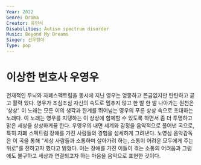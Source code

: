 ```yaml
---
Year: 2022
Genre: Drama
Creator: 유인식
Disabilities: Autism spectrum disorder
Music: Beyond My Dreams
Singer: 선우정아
Type: pop
---
```


 # 이상한 변호사 우영우

 천재적인 두뇌와 자폐스펙트럼을 동시에 지닌 영우는 엉뚱하고 뜬금없지만 탄탄하고 곧고 활력 있다. 영우가 조심조심 자신의 속도로 멈추지 않고 한 발 한 발 나아가는 원천은 ‘상상’. 이 노래는 모든 이의 생각과 한계를 뛰어넘는 영우의 푸른 상상 속으로 초대하는 노래다. 이 노래는 영우를 지탱하는 이 상상에 함께할 수 있도록 하면서 좀 더 투명하고 맑은 세상을 상상하게끔 한다.
 우영우의 내면 세계와 감정을 음악적으로 풀어낸 곡으로, 특히 자폐 스펙트럼 장애를 가진 사람들의 경험을 섬세하게 그려낸다. 노영심 음악감독은 이 곡을 통해 "세상 사람들과 소통하며 살아가려 하는, 소통이 어려운 모두에게 주는 위로"를 전하고자 했다고 밝혔다. 이는 장애를 가진 이들이 겪는 소통의 어려움과 그럼에도 불구하고 세상과 연결되고자 하는 마음을 음악으로 표현한 것이다.
 
